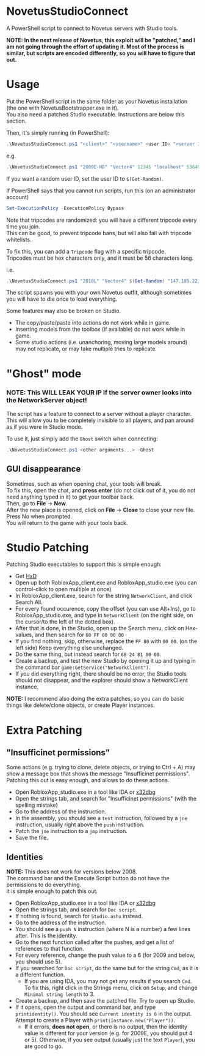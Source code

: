 # NovetusStudioConnect
A PowerShell script to connect to Novetus servers with Studio tools.

**NOTE: In the next release of Novetus, this exploit will be "patched," and I am not going through the effort of updating it. Most of the process is similar, but scripts are encoded differently, so you will have to figure that out.**

# Usage
Put the PowerShell script in the same folder as your Novetus installation (the one with NovetusBootstrapper.exe in it).  
You also need a patched Studio executable. Instructions are below this section.

Then, it's simply running (in PowerShell):

```ps1
.\NovetusStudioConnect.ps1 "<client>" "<username>" <user ID> "<server IP>" <server Port>
```

e.g.
```ps1
.\NovetusStudioConnect.ps1 "2009E-HD" "Vector4" 12345 "localhost" 53640
```
If you want a random user ID, set the user ID to `$(Get-Random)`.

If PowerShell says that you cannot run scripts, run this (on an administrator account)
```ps1
Set-ExecutionPolicy -ExecutionPolicy Bypass
```

Note that tripcodes are randomized: you will have a different tripcode every time you join.  
This can be good, to prevent tripcode bans, but will also fail with tripcode whitelists.  

To fix this, you can add a `Tripcode` flag with a specific tripcode.  
Tripcodes must be hex characters only, and it must be 56 characters long.  

i.e.
```ps1
.\NovetusStudioConnect.ps1 "2010L" "Vector4" $(Get-Random) "147.185.221.16" 25704 -Tripcode "093C975EDB2DB8401522F7100689992A7509CC84EBFE8273D3CDFF96"
```

The script spawns you with your own Novetus outfit, although sometimes you will have to die once to load everything.  

Some features may also be broken on Studio. 
* The copy/paste/paste into actions do not work while in game.
* Inserting models from the toolbox (if available) do not work while in game.
* Some studio actions (i.e. unanchoring, moving large models around) may not replicate, or may take multiple tries to replicate.

# "Ghost" mode
### **NOTE: This WILL LEAK YOUR IP if the server owner looks into the NetworkServer object!**

The script has a feature to connect to a server without a player character.  
This will allow you to be completely invisible to all players, and pan around as if you were in Studio mode.

To use it, just simply add the `Ghost` switch when connecting:
```ps1
.\NovetusStudioConnect.ps1 <other arguments...> -Ghost
```

## GUI disappearance
Sometimes, such as when opening chat, your tools will break.  
To fix this, open the chat, and **press enter** (do not click out of it, you do not need anything typed in it) to get your toolbar back.  
Then, go to **File** -> **New**.  
After the new place is opened, click on **File** -> **Close** to close your new file.  
Press No when prompted.  
You will return to the game with your tools back.

# Studio Patching
Patching Studio executables to support this is simple enough:  
* Get [HxD](https://mh-nexus.de/en/hxd/)
* Open up both RobloxApp_client.exe and RobloxApp_studio.exe (you can control-click to open multiple at once)
* In RobloxApp_client.exe, search for the string `NetworkClient`, and click Search All.
* For every found occurence, copy the offset (you can use Alt+Ins), go to RobloxApp_studio.exe, and type in `NetworkClient` (on the right side, on the cursor/to the left of the dotted box).
* After that is done, in the Studio, open up the Search menu, click on Hex-values, and then search for `68 FF 80 00 00`
* If you find nothing, skip, otherwise, replace the `FF 80` with `00 00`. (on the left side) Keep everything else unchanged.
* Do the same thing, but instead search for `68 24 81 00 00`.
* Create a backup, and test the new Studio by opening it up and typing in the command bar `game:GetService("NetworkClient")`.
* If you did everything right, there should be no error, the Studio tools should not disappear, and the explorer should show a NetworkClient instance.

**NOTE:** I recommend also doing the extra patches, so you can do basic things like delete/clone objects, or create Player instances.   

# Extra Patching
## "Insufficinet permissions"
Some actions (e.g. trying to clone, delete objects, or trying to Ctrl + A) may show a message box that shows the message "Insufficinet permissions".  
Patching this out is easy enough, and allows to do these actions.
* Open RobloxApp_studio.exe in a tool like IDA or [x32dbg](https://x64dbg.com/)
* Open the strings tab, and search for "Insufficinet permissions" (with the spelling mistake)
* Go to the address of the instruction.
* In the assembly, you should see a `test` instruction, followed by a `jne` instruction, usually right above the `push` instruction.
* Patch the `jne` instruction to a `jmp` instruction.
* Save the file.

## Identities
**NOTE:** This does not work for versions below 2008.  
The command bar and the Execute Script button do not have the permissions to do everything.  
It is simple enough to patch this out.  
* Open RobloxApp_studio.exe in a tool like IDA or [x32dbg](https://x64dbg.com/)
* Open the strings tab, and search for `Doc script`.
* If nothing is found, search for `Studio.ashx` instead.
* Go to the address of the instruction.
* You should see a `push N` instruction (where N is a number) a few lines after. This is the identity.
* Go to the next function called after the pushes, and get a list of references to that function.
* For every reference, change the push value to a 6 (for 2009 and below, you should use 5).
* If you searched for `Doc script`, do the same but for the string `Cmd`, as it is a different function.
    * If you are using IDA, you may not get any results if you search `Cmd`. To fix this, right click in the Strings menu, click on `Setup`, and change `Minimal string length` to 3.
* Create a backup, and then save the patched file. Try to open up Studio.
* If it opens, open the output and command bar, and type `printidentity()`. You should see `Current identity is 6` in the output. Attempt to create a Player with `print(Instance.new("Player"))`.
    * If it errors, **does not open**, or there is no output, then the identity value is different for your version (e.g. for 2009E, you should put 4 or 5). Otherwise, if you see output (usually just the text `Player`), you are good to go.
